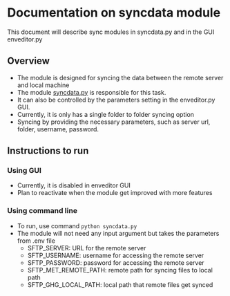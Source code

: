 # Documentation on syncdata module
This document will describe sync modules in syncdata.py and in the GUI enveditor.py

## Overview
- The module is designed for syncing the data between the remote server and local machine
- The module [syncdata.py](https://github.com/ncsa/ameriflux-pipeline/blob/develop/ameriflux_pipeline/utils/syncdata.py) is responsible for this task.
- It can also be controlled by the parameters setting in the enveditor.py GUI.
- Currently, it is only has a single folder to folder syncing option
- Syncing by providing the necessary parameters, such as server url, folder, username, password.

## Instructions to run

### Using GUI
- Currently, it is disabled in enveditor GUI
- Plan to reactivate when the module get improved with more features

### Using command line
- To run, use command ```python syncdata.py```
- The module will not need any input argument but takes the parameters from .env file
    - SFTP_SERVER: URL for the remote server
    - SFTP_USERNAME: username for accessing the remote server
    - SFTP_PASSWORD: password for accessing the remote server
    - SFTP_MET_REMOTE_PATH: remote path for syncing files to local path
    - SFTP_GHG_LOCAL_PATH: local path that remote files get synced